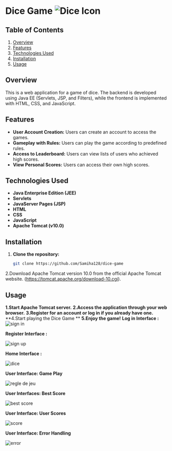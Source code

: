  # Dice Game   ![Dice Icon](https://cdn-icons-png.flaticon.com/128/16164/16164365.png)





## Table of Contents

1. [Overview](#overview)
2. [Features](#features)
3. [Technologies Used](#technologies-used)
4. [Installation](#installation)
5. [Usage](#usage)
## Overview
This is a web application for a game of dice. The backend is developed using Java EE (Servlets, JSP, and Filters), while the frontend is implemented with HTML, CSS, and JavaScript.
## Features
- **User Account Creation:** Users can create an account to access the games.
- **Gameplay with Rules:** Users can play the game according to predefined rules.
- **Access to Leaderboard:** Users can view lists of users who achieved high scores.
- **View Personal Scores:** Users can access their own high scores.
## Technologies Used
- **Java Enterprise Edition (JEE)** 
- **Servlets** 
- **JavaServer Pages (JSP)** 
- **HTML** 
- **CSS** 
- **JavaScript** 
- **Apache Tomcat (v10.0)**
  
## Installation
1. **Clone the repository:**
   ```bash
   git clone https://github.com/Samiha128/dice-game
2.Download Apache Tomcat version 10.0 from the official Apache Tomcat website.
(https://tomcat.apache.org/download-10.cgi).
## Usage
**1.Start Apache Tomcat server.**
**2.Access the application through your web browser.**
**3.Register for an account or log in if you already have one.**
**4.Start playing the Dice Game **
**5.Enjoy the game!**
**Log in Interface :**
![sign in](https://github.com/Samiha128/dice-game/assets/120471620/87e0990d-4bf9-401b-ab45-4ba256a2f4e8)

**Register Interface :**

![sign up](https://github.com/Samiha128/dice-game/assets/120471620/1a877bbd-e621-405a-bc8a-e3cdbfe01429)

**Home Interface :**

![dice](https://github.com/Samiha128/dice-game/assets/120471620/fab5d1e6-3795-4ad7-8f1a-b0e2106e2e89)

**User Interface: Game Play**

![regle de jeu](https://github.com/Samiha128/dice-game/assets/120471620/737e631e-a358-4244-8311-5d3d860c838d)

**User Interfaces: Best Score**

![best score](https://github.com/Samiha128/dice-game/assets/120471620/7bf35a88-c7ae-43f3-b9b3-bdca397a984b)

**User Interface: User Scores**

![score](https://github.com/Samiha128/dice-game/assets/120471620/d6830f89-fe6f-466c-ba25-f587b48f678e)

**User Interface: Error Handling**

![error](https://github.com/Samiha128/dice-game/assets/120471620/a1f4e459-20b6-4d1b-8d73-0d59254d98c2)











